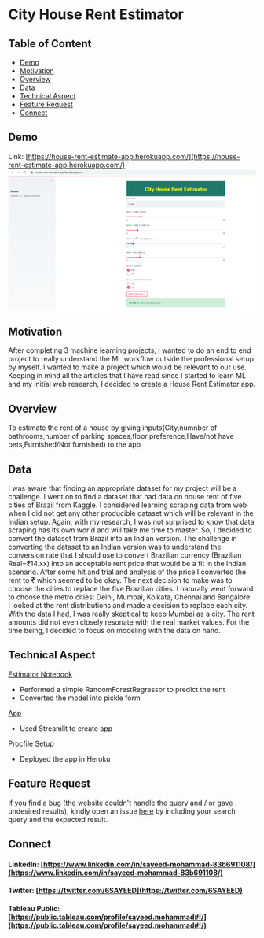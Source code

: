 # City House Rent Estimator
## Table of Content
  * [Demo](#demo)
  * [Motivation](#motivation)
  * [Overview](#overview)
  * [Data](#data)
  * [Technical Aspect](#technical-aspect)
  * [Feature Request](#feature-request)
  * [Connect](#connect)
## Demo
Link: [https://house-rent-estimate-app.herokuapp.com/](https://house-rent-estimate-app.herokuapp.com/)
[![](https://github.com/sayeed245/house-rent-estimator/blob/main/house%20rent%20estimator.png)](https://house-rent-estimate-app.herokuapp.com/)
## Motivation
After completing 3 machine learning projects, I wanted to do an end to end project to really understand the ML workflow outside the professional setup by myself. I wanted to make a project which would be relevant to our use.  Keeping in mind all the articles that I have read since I started to learn ML and my initial web research, I decided to create a House Rent Estimator app. 
## Overview
To estimate the rent of a house by giving inputs(City,numnber of bathrooms,number of parking spaces,floor preference,Have/not have pets,Furnished/Not furnished) to the app
## Data
I was aware that finding an appropriate dataset for my project will be a challenge. I went on to find a dataset that had data on house rent of five cities of Brazil from Kaggle. I considered learning scraping data from web when I did not get any other producible dataset which will be relevant in the Indian setup. Again, with my research, I was not surprised to know that data scraping has its own world and will take me time to master. So, I decided to convert the dataset from Brazil into an Indian version. 
The challenge in converting the dataset to an Indian version was to understand the conversion rate that I should use to convert Brazilian currency (Brazilian Real=₹14.xx) into an acceptable rent price that would be a fit in the Indian scenario. After some hit and trial and analysis of the price I converted the rent to ₹ which seemed to be okay.
The next decision to make was to choose the cities to replace the five Brazilian cities. I naturally went forward to choose the metro cities: Delhi, Mumbai, Kolkata, Chennai and Bangalore. I looked at the rent distributions and made a decision to replace each city. With the data I had, I was really skeptical to keep Mumbai as a city. The rent amounts did not even closely resonate with the real market values. For the time being, I decided to focus on modeling with the data on hand.

## Technical Aspect
[Estimator Notebook](https://github.com/sayeed245/house-rent-estimator/blob/main/estimator.ipynb)

   - Performed a simple RandomForestRegressor to predict the rent
   - Converted the model into pickle form

[App](https://github.com/sayeed245/house-rent-estimator/blob/main/app.py)
   - Used Streamlit to create app
   
[Procfile](https://github.com/sayeed245/house-rent-estimator/blob/main/Procfile)
[Setup](https://github.com/sayeed245/house-rent-estimator/blob/main/setup.sh)
    
   - Deployed the app in Heroku
   
## Feature Request
If you find a bug (the website couldn't handle the query and / or gave undesired results), kindly open an issue [here](https://github.com/sayeed245/Fraud-Detection/issues/new) by including your search query and the expected result.

## Connect
#### LinkedIn: [https://www.linkedin.com/in/sayeed-mohammad-83b691108/](https://www.linkedin.com/in/sayeed-mohammad-83b691108/)
#### Twitter: [https://twitter.com/6SAYEED](https://twitter.com/6SAYEED)
#### Tableau Public: [https://public.tableau.com/profile/sayeed.mohammad#!/](https://public.tableau.com/profile/sayeed.mohammad#!/)

